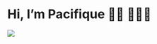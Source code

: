 # Hi, I’m Pacifique 👋🏾 👨🏾‍💻
<img src="https://github.com/M0ssi-P/M0ssi-P/blob/main/photo-that-has-myname-header.png?raw=true" />
